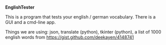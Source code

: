 **EnglishTester**

This is a program that tests your english / german vocabulary.
There is a GUI and a cmd-line app.

Things we are using: json, translate (python), tkinter (python), a list of 1000 english words from https://gist.github.com/deekayen/4148741
